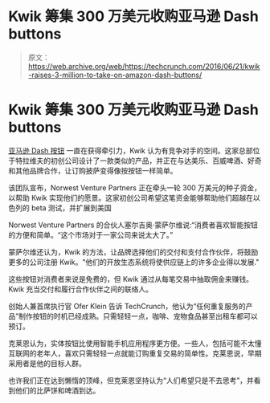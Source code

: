 # Kwik 筹集 300 万美元收购亚马逊 Dash buttons 

> 原文：<https://web.archive.org/web/https://techcrunch.com/2016/06/21/kwik-raises-3-million-to-take-on-amazon-dash-buttons/>

# Kwik 筹集 300 万美元收购亚马逊 Dash buttons



[亚马逊 Dash 按钮](https://web.archive.org/web/20230402085654/https://techcrunch.com/2016/03/31/amazon-expands-dash-button-line-up-top-sellers-to-date-include-tide-bounty-cottonelle/) 一直在获得牵引力，Kwik 认为有竞争对手的空间。这家总部位于特拉维夫的初创公司设计了一款类似的产品，并正在与达美乐、百威啤酒、好奇和其他品牌合作，让订购披萨变得像按按钮一样简单。

该团队宣布，Norwest Venture Partners 正在牵头一轮 300 万美元的种子资金，以帮助 Kwik 实现他们的愿景。这家初创公司希望这笔资金能够帮助他们超越在以色列的 beta 测试，并扩展到美国

Norwest Venture Partners 的合伙人塞尔吉奥·蒙萨尔维说:“消费者喜欢智能按钮的方便和简单。“这个市场对于一家公司来说太大了。”

蒙萨尔维还认为，Kwik 的方法，让品牌选择他们的交付和支付合作伙伴，将鼓励更多的公司注册 Kwik。"他们的开放生态系统将使供应链上的许多企业得以发展."

这些按钮对消费者来说是免费的，但 Kwik 通过从每笔交易中抽取佣金来赚钱。Kwik 充当交付和履行合作伙伴之间的联络人。

创始人兼首席执行官 Ofer Klein 告诉 TechCrunch，他认为“任何重复服务的产品”制作按钮的时机已经成熟。只需轻轻一点，咖啡、宠物食品甚至出租车都可以预订。

克莱恩认为，实体按钮比使用智能手机应用程序更方便。一些人，包括可能不太懂互联网的老年人，喜欢只需轻轻一点就能订购重复交易的简单性。克莱恩说，早期采用者是他的目标人群。

也许我们正在达到懒惰的顶峰，但克莱恩坚持认为“人们希望只是不去思考”，并看到他们的比萨饼和啤酒到达。
